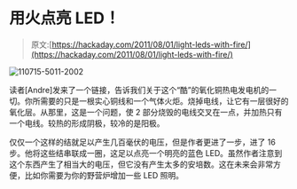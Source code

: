 # 用火点亮 LED！

> 原文:[https://hackaday.com/2011/08/01/light-leds-with-fire/](https://hackaday.com/2011/08/01/light-leds-with-fire/)

![](../Images/db406bf22772bb9c373f2a4321ff351f.png "110715-5011-2002")

读者[Andre]发来了一个链接，告诉我们关于这个“酷”的氧化铜热电发电机的一切。你所需要的只是一根实心铜线和一个气体火炬。烧掉电线，让它有一层很好的氧化层。从那里，这是一个问题，使 2 部分烧毁的电线交叉在一点，并加热只有一个电线。较热的形成阴极，较冷的是阳极。

仅仅一个这样的结就足以产生几百毫伏的电压，但是作者更进了一步，进了 16 步。他将这些结串联成一圈，这足以点亮一个明亮的蓝色 LED。虽然作者注意到这个东西产生了相当大的电压，但它没有产生太多的安培数。这在未来会非常方便，比如你需要为你的野营炉增加一些 LED 照明。